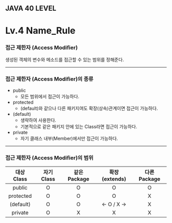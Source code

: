 ## JAVA 40 LEVEL
# Lv.4 Name_Rule

### 접근 제한자 (Access Modifier)
생성된 객체의 변수와 메소드를 접근할 수 있는 범위를 정해준다.

---

### 접근 제한자 (Access Modifier)의 종류
- public
  - 모든 범위에서 접근이 가능하다.
- protected
  - (default)와 같으나 다른 패키지여도 확장(상속)관계이면 접근이 가능하다.
- (default)
  - 생략하여 사용한다.
  - 기본적으로 같은 패키지 안에 있는 Class라면 접근이 가능하다.
- private
  - 자기 클래스 내부(Member)에서만 접근이 가능하다.

---

### 접근 제한자 (Access Modifier)의 범위
|대상 Class|자기 Class|같은 Package|확장 (extends)|다른 Package|
|:--:|:--:|:--:|:--:|:--:|
|public|O|O|O|O|
|protected|O|O|O|X|
|(default)|O|O|<- O / X ->|X|
|private|O|X|X|X|
